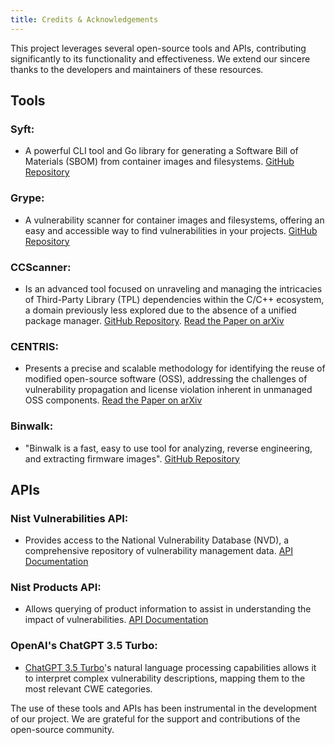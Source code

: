 ```yaml
---
title: Credits & Acknowledgements
---
```


This project leverages several open-source tools and APIs, contributing significantly to its functionality and effectiveness. We extend our sincere thanks to the developers and maintainers of these resources.

## Tools

### Syft: 
* A powerful CLI tool and Go library for generating a Software Bill of Materials (SBOM) from container images and filesystems. [GitHub Repository](https://github.com/anchore/syft/tree/main)

### Grype: 
* A vulnerability scanner for container images and filesystems, offering an easy and accessible way to find vulnerabilities in your projects. [GitHub Repository](https://github.com/anchore/grype/blob/main/README.md)

### CCScanner:
* Is an advanced tool focused on unraveling and managing the intricacies of Third-Party Library (TPL) dependencies within the C/C++ ecosystem, a domain previously less explored due to the absence of a unified package manager. [GitHub Repository](https://github.com/lkpsg/ccscanner). [Read the Paper on arXiv](https://arxiv.org/abs/2209.02575)

### CENTRIS:
* Presents a precise and scalable methodology for identifying the reuse of modified open-source software (OSS), addressing the challenges of vulnerability propagation and license violation inherent in unmanaged OSS components. [Read the Paper on arXiv](https://arxiv.org/abs/2102.06182)

### Binwalk:
* "Binwalk is a fast, easy to use tool for analyzing, reverse engineering, and extracting firmware images". [GitHub Repository](https://github.com/ReFirmLabs/binwalk)

## APIs

### Nist Vulnerabilities API:
* Provides access to the National Vulnerability Database (NVD), a comprehensive repository of vulnerability management data. [API Documentation](https://nvd.nist.gov/developers/vulnerabilities)

### Nist Products API: 
* Allows querying of product information to assist in understanding the impact of vulnerabilities. [API Documentation](https://nvd.nist.gov/developers/products)

### OpenAI's ChatGPT 3.5 Turbo:
* [ChatGPT 3.5 Turbo](https://platform.openai.com/docs/models/gpt-3-5-turbo)'s natural language processing capabilities allows it to interpret complex vulnerability descriptions, mapping them to the most relevant CWE categories.

The use of these tools and APIs has been instrumental in the development of our project. We are grateful for the support and contributions of the open-source community.
